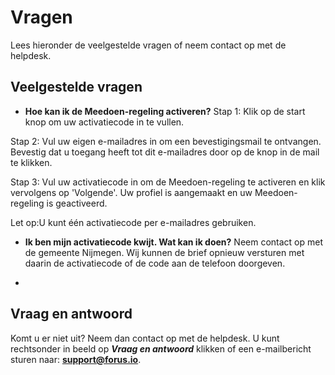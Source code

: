 # Vragen

Lees hieronder de veelgestelde vragen of neem contact op met de helpdesk.

## Veelgestelde vragen
- **Hoe kan ik de Meedoen-regeling activeren?**
Stap 1: Klik op de start knop om uw activatiecode in te vullen.

Stap 2: Vul uw eigen e-mailadres in om een bevestigingsmail te ontvangen. Bevestig dat u toegang heeft tot dit e-mailadres door op de knop in de mail te klikken.

Stap 3: Vul uw activatiecode in om de Meedoen-regeling te activeren en klik vervolgens op 'Volgende'. Uw profiel is aangemaakt en uw Meedoen-regeling is geactiveerd.

Let op:U kunt één activatiecode per e-mailadres gebruiken.

- **Ik ben mijn activatiecode kwijt. Wat kan ik doen?**
Neem contact op met de gemeente Nijmegen. Wij kunnen de brief opnieuw versturen met daarin de activatiecode of de code aan de telefoon doorgeven.

-

## Vraag en antwoord
Komt u er niet uit? Neem dan contact op met de helpdesk.
U kunt rechtsonder in beeld op **_Vraag en antwoord_** klikken of een e-mailbericht sturen naar: **[support@forus.io](mailto:support@forus.io)**.
